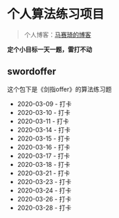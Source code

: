 # 个人算法练习项目

> 个人博客：[马赛琦的博客](https://www.masaiqi.com)

**定个小目标一天一题，雷打不动**

## swordoffer

这个包下是《剑指offer》的算法练习题

- 2020-03-09 - 打卡
- 2020-03-10 - 打卡
- 2020-03-11 - 打卡
- 2020-03-14 - 打卡
- 2020-03-15 - 打卡
- 2020-03-16 - 打卡
- 2020-03-17 - 打卡
- 2020-03-18 - 打卡
- 2020-03-21 - 打卡
- 2020-03-23 - 打卡
- 2020-03-24 - 打卡
- 2020-03-26 - 打卡
- 2020-03-28 - 打卡